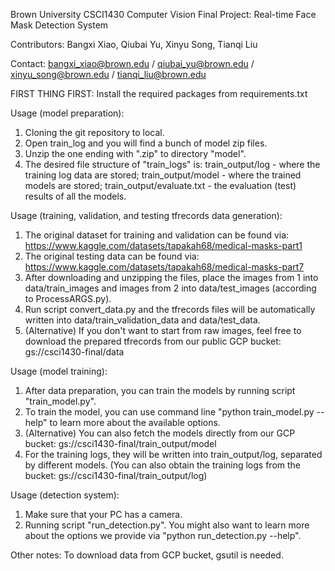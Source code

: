 Brown University CSCI1430 Computer Vision Final Project: Real-time Face Mask Detection System

Contributors: Bangxi Xiao, Qiubai Yu, Xinyu Song, Tianqi Liu

Contact: bangxi_xiao@brown.edu / qiubai_yu@brown.edu / xinyu_song@brown.edu / tianqi_liu@brown.edu

FIRST THING FIRST: Install the required packages from requirements.txt

Usage (model preparation):

1. Cloning the git repository to local. 
2. Open train_log and you will find a bunch of model zip files.
3. Unzip the one ending with ".zip" to directory "model".
4. The desired file structure of "train_logs" is: train_output/log - where the training log data are stored; train_output/model - where the trained models are stored; train_output/evaluate.txt - the evaluation (test) results of all the models.

Usage (training, validation, and testing tfrecords data generation):

1. The original dataset for training and validation can be found via: https://www.kaggle.com/datasets/tapakah68/medical-masks-part1
2. The original testing data can be found via: https://www.kaggle.com/datasets/tapakah68/medical-masks-part7
3. After downloading and unzipping the files, place the images from 1 into data/train_images and images from 2 into data/test_images (according to ProcessARGS.py).
4. Run script convert_data.py and the tfrecords files will be automatically written into data/train_validation_data and data/test_data.
5. (Alternative) If you don't want to start from raw images, feel free to download the prepared tfrecords from our public GCP bucket: gs://csci1430-final/data

Usage (model training):

1. After data preparation, you can train the models by running script "train_model.py".
2. To train the model, you can use command line "python train_model.py --help" to learn more about the available options. 
3. (Alternative) You can also fetch the models directly from our GCP bucket: gs://csci1430-final/train_output/model
4. For the training logs, they will be written into train_output/log, separated by different models. (You can also obtain the training logs from the bucket: gs://csci1430-final/train_output/log)

Usage (detection system):
1. Make sure that your PC has a camera.
2. Running script "run_detection.py". You might also want to learn more about the options we provide via "python run_detection.py --help".

Other notes:
To download data from GCP bucket, gsutil is needed. 
